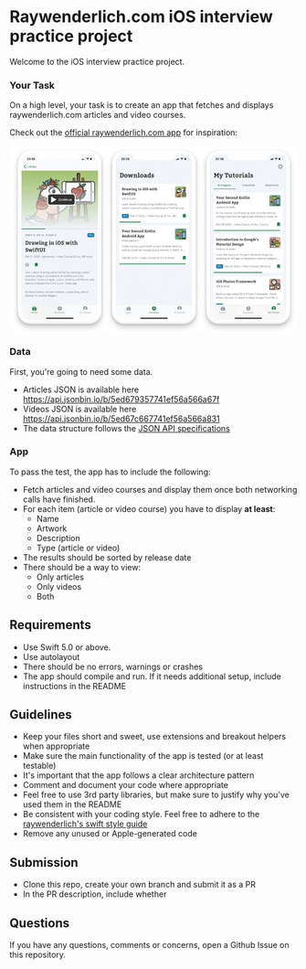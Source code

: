
Raywenderlich.com iOS interview practice project
================================== 
Welcome to the iOS interview practice project. 

### Your Task

On a high level, your task is to create an app that fetches and displays raywenderlich.com articles and video courses. 

Check out the [official raywenderlich.com app](https://apps.apple.com/us/app/raywenderlich-com/id1481444772#?platform=iphone) for inspiration:

![App Photos](assets/appPhotos.png)


### Data
First, you're going to need some data.
* Articles JSON is available here https://api.jsonbin.io/b/5ed679357741ef56a566a67f
* Videos JSON is available here https://api.jsonbin.io/b/5ed67c667741ef56a566a831
* The data structure follows the [JSON API specifications](https://jsonapi.org/)

### App
To pass the test, the app has to include the following:
* Fetch articles and video courses and display them once both networking calls have finished. 
* For each item (article or video course) you have to display **at least**:
	* Name
	* Artwork
	* Description
	* Type (article or video)
* The results should be sorted by release date
* There should be a way to view:
	* Only articles
	* Only videos
	* Both

## Requirements
* Use Swift 5.0 or above.
* Use autolayout
* There should be no errors, warnings or crashes
* The app should compile and run. If it needs additional setup, include instructions in the README

## Guidelines
* Keep your files short and sweet, use extensions and breakout helpers when appropriate
* Make sure the main functionality of the app is tested (or at least testable)
* It's important that the app follows a clear architecture pattern
* Comment and document your code where appropriate
* Feel free to use 3rd party libraries, but make sure to justify why you've used them in the README
* Be consistent with your coding style. Feel free to adhere to the  [raywenderlich's swift style guide](https://github.com/raywenderlich/swift-style-guide)
* Remove any unused or Apple-generated code

## Submission
* Clone this repo, create your own branch and submit it as a PR
* In the PR description, include whether

## Questions
If you have any questions, comments or concerns, open a Github Issue on this repository.